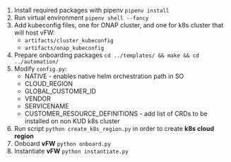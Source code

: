 1. Install required packages with pipenv `pipenv install`
2. Run virtual environment `pipenv shell --fancy`
3. Add kubeconfig files, one for ONAP cluster, and one for k8s cluster that will host vFW:
   - `artifacts/cluster_kubeconfig`
   - `artifacts/onap_kubeconfig`
4. Prepare onboarding packages `cd ../templates/ && make && cd ../automation/`
5. Modify `config.py`:
   - NATIVE - enables native helm orchestration path in SO
   - CLOUD_REGION
   - GLOBAL_CUSTOMER_ID
   - VENDOR
   - SERVICENAME
   - CUSTOMER_RESOURCE_DEFINITIONS - add list of CRDs to be installed on non KUD k8s cluster
6. Run script `python create_k8s_region.py` in order to create **k8s cloud region**   
7. Onboard **vFW** `python onboard.py`
8. Instantiate **vFW** `python instantiate.py`
